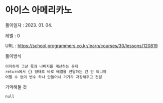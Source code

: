 # 아이스 아메리카노
풀이일자 : 2023. 01. 04.  
    
레벨 : 0    

URL : https://school.programmers.co.kr/learn/courses/30/lessons/120819  
    
풀이방식    

    이지하게 그냥 몫과 나머지를 계산하는 문제
    return에서 {} 형태로 바로 배열을 전달하는 건 안 되니까
    어쩔 수 없이 변수 하나 만들어서 거기가 저장해주고 전달


기억해둘 것  
    
    null
